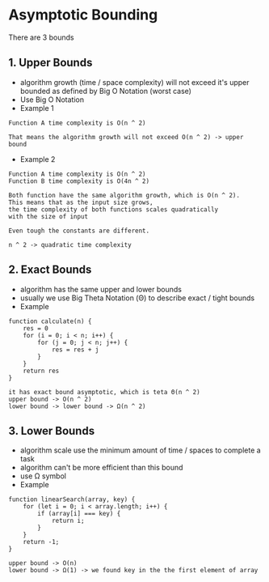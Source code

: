 # Asymptotic Bounding

There are 3 bounds

## 1. Upper Bounds
- algorithm growth (time / space complexity) will not exceed it's upper bounded as defined by Big O Notation (worst case)
- Use Big O Notation
- Example 1
```
Function A time complexity is O(n ^ 2)

That means the algorithm growth will not exceed O(n ^ 2) -> upper bound
```

- Example 2
```
Function A time complexity is O(n ^ 2)
Function B time complexity is O(4n ^ 2)

Both function have the same algorithm growth, which is O(n ^ 2).
This means that as the input size grows, 
the time complexity of both functions scales quadratically 
with the size of input

Even tough the constants are different.

n ^ 2 -> quadratic time complexity
```


## 2. Exact Bounds
- algorithm has the same upper and lower bounds
- usually we use Big Theta Notation (Θ) to describe exact / tight bounds
- Example

```
function calculate(n) {
    res = 0
    for (i = 0; i < n; i++) {
        for (j = 0; j < n; j++) {
            res = res + j
        }
    }
    return res
}

it has exact bound asymptotic, which is teta Θ(n ^ 2)
upper bound -> O(n ^ 2)
lower bound -> lower bound -> Ω(n ^ 2)
```

## 3. Lower Bounds
- algorithm scale use the minimum amount of time / spaces to complete a task 
- algorithm can't be more efficient than this bound
- use Ω symbol
- Example

```
function linearSearch(array, key) {
    for (let i = 0; i < array.length; i++) {
        if (array[i] === key) {
            return i;
        }
    }
    return -1;
}

upper bound -> O(n)
lower bound -> Ω(1) -> we found key in the the first element of array
```